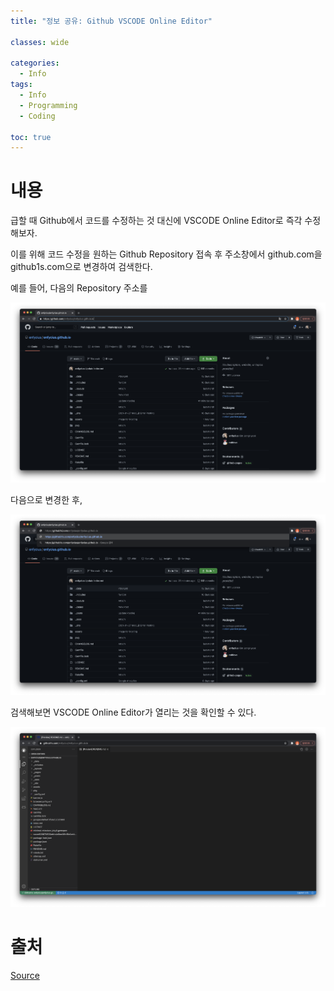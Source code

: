```yaml
---
title: "정보 공유: Github VSCODE Online Editor"

classes: wide

categories:
  - Info
tags:
  - Info
  - Programming
  - Coding

toc: true
---
```


# 내용

급할 때 Github에서 코드를 수정하는 것 대신에 VSCODE Online Editor로 즉각 수정해보자.

이를 위해 코드 수정을 원하는 Github Repository 접속 후 주소창에서 github.com을 github1s.com으로 변경하여 검색한다.

예를 들어, 다음의 Repository 주소를

![github](/assets/images/info/github/github-vscode-01.png)

다음으로 변경한 후,

![github](/assets/images/info/github/github-vscode-02.png)

검색해보면 VSCODE Online Editor가 열리는 것을 확인할 수 있다.

![github](/assets/images/info/github/github-vscode-03.png)


# 출처
[Source](https://www.facebook.com/1393762176/posts/10220470013725734/?d=n)
